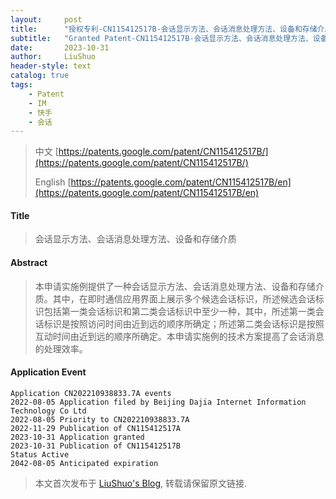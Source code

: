```yaml
---
layout:     post
title:      "授权专利-CN115412517B-会话显示方法、会话消息处理方法、设备和存储介质"
subtitle:   "Granted Patent-CN115412517B-会话显示方法、会话消息处理方法、设备和存储介质"
date:       2023-10-31
author:     LiuShuo
header-style: text
catalog: true
tags:
    - Patent
    - IM
    - 快手
    - 会话
---
```

> 中文 [https://patents.google.com/patent/CN115412517B/](https://patents.google.com/patent/CN115412517B/)
>
> English [https://patents.google.com/patent/CN115412517B/en](https://patents.google.com/patent/CN115412517B/en)

#### Title
> 会话显示方法、会话消息处理方法、设备和存储介质











#### Abstract
> 本申请实施例提供了一种会话显示方法、会话消息处理方法、设备和存储介质。其中，在即时通信应用界面上展示多个候选会话标识，所述候选会话标识包括第一类会话标识和第二类会话标识中至少一种，其中，所述第一类会话标识是按照访问时间由近到远的顺序所确定；所述第二类会话标识是按照互动时间由近到远的顺序所确定。本申请实施例的技术方案提高了会话消息的处理效率。








#### Application Event
```
Application CN202210938833.7A events 
2022-08-05 Application filed by Beijing Dajia Internet Information Technology Co Ltd
2022-08-05 Priority to CN202210938833.7A
2022-11-29 Publication of CN115412517A
2023-10-31 Application granted
2023-10-31 Publication of CN115412517B
Status Active
2042-08-05 Anticipated expiration
```
> 本文首次发布于 [LiuShuo's Blog](https://liushuo.me), 
转载请保留原文链接.
